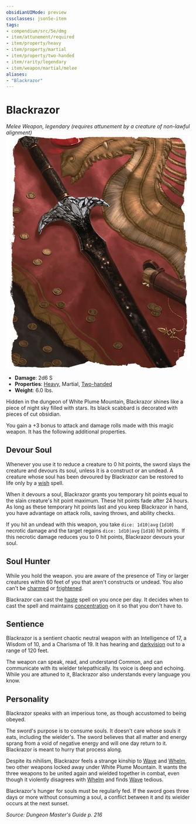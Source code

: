```yaml
---
obsidianUIMode: preview
cssclasses: json5e-item
tags:
- compendium/src/5e/dmg
- item/attunement/required
- item/property/heavy
- item/property/martial
- item/property/two-handed
- item/rarity/legendary
- item/weapon/martial/melee
aliases: 
- "Blackrazor"
---
```

# Blackrazor
*Melee Weapon, legendary (requires attunement by a creature of non-lawful alignment)*  
![](4-Resources/Compendium/items/img/blackrazor.webp#right)  

- **Damage**: 2d6 S
- **Properties**: [Heavy](4-Resources/Compendium/rules/item-properties.md#Heavy), Martial, [Two-handed](4-Resources/Compendium/rules/item-properties.md#Two-handed)
- **Weight**: 6.0 lbs.

Hidden in the dungeon of White Plume Mountain, Blackrazor shines like a piece of night sky filled with stars. Its black scabbard is decorated with pieces of cut obsidian.

You gain a +3 bonus to attack and damage rolls made with this magic weapon. It has the following additional properties.

## Devour Soul

Whenever you use it to reduce a creature to 0 hit points, the sword slays the creature and devours its soul, unless it is a construct or an undead. A creature whose soul has been devoured by Blackrazor can be restored to life only by a [wish](4-Resources/Compendium/spells/wish.md) spell.

When it devours a soul, Blackrazor grants you temporary hit points equal to the slain creature's hit point maximum. These hit points fade after 24 hours. As long as these temporary hit points last and you keep Blackrazor in hand, you have advantage on attack rolls, saving throws, and ability checks.

If you hit an undead with this weapon, you take `dice: 1d10|avg` (`1d10`) necrotic damage and the target regains `dice: 1d10|avg` (`1d10`) hit points. If this necrotic damage reduces you to 0 hit points, Blackrazor devours your soul.

## Soul Hunter

While you hold the weapon. you are aware of the presence of Tiny or larger creatures within 60 feet of you that aren't constructs or undead. You also can't be [charmed](4-Resources/Compendium/rules/conditions.md#charmed) or [frightened](4-Resources/Compendium/rules/conditions.md#frightened).

Blackrazor can cast the [haste](4-Resources/Compendium/spells/haste.md) spell on you once per day. It decides when to cast the spell and maintains [concentration](4-Resources/Compendium/rules/conditions.md#concentration) on it so that you don't have to.

## Sentience

Blackrazor is a sentient chaotic neutral weapon with an Intelligence of 17, a Wisdom of 10, and a Charisma of 19. It has hearing and [darkvision](4-Resources/Compendium/rules/senses.md#darkvision) out to a range of 120 feet.

The weapon can speak, read, and understand Common, and can communicate with its wielder telepathically. Its voice is deep and echoing. While you are attuned to it, Blackrazor also understands every language you know.

## Personality

Blackrazor speaks with an imperious tone, as though accustomed to being obeyed.

The sword's purpose is to consume souls. It doesn't care whose souls it eats, including the wielder's. The sword believes that all matter and energy sprang from a void of negative energy and will one day return to it. Blackrazor is meant to hurry that process along.

Despite its nihilism, Blackrazor feels a strange kinship to [Wave](4-Resources/Compendium/items/wave.md) and [Whelm](4-Resources/Compendium/items/whelm.md), two other weapons locked away under White Plume Mountain. It wants the three weapons to be united again and wielded together in combat, even though it violently disagrees with [Whelm](4-Resources/Compendium/items/whelm.md) and finds [Wave](4-Resources/Compendium/items/wave.md) tedious.

Blackrazor's hunger for souls must be regularly fed. If the sword goes three days or more without consuming a soul, a conflict between it and its wielder occurs at the next sunset.

*Source: Dungeon Master's Guide p. 216*